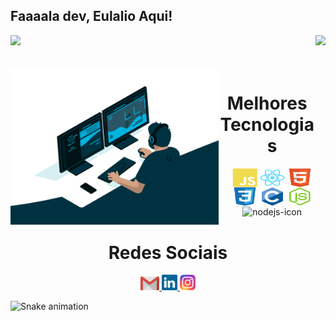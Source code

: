 ## Faaaala dev, Eulalio Aqui!

<div>
  
  <img  height="180em" src="https://github-readme-stats.vercel.app/api?username=Arthureulalio&show_icons=true&theme=great-gatsby&include_all_commits=true&count_private=true"/>
  <img align="right" height="135em" src="https://github-readme-stats.vercel.app/api/top-langs/?username=Arthureulalio&layout=compact&langs_count=16&theme=great-gatsby"/>
</div>
<br>

<div  align="center"> 
  <div style="display: inline_block"><br>
    <img align="left" height="250" alt="coding-time" src="code.gif">
    <h1 align="center">Melhores Tecnologias </h1>
    <img align="center" height="30" width="40" alt="js-icon"  src="https://raw.githubusercontent.com/devicons/devicon/master/icons/javascript/javascript-plain.svg">
    <img align="center" height="30" width="40" alt="react-icon" src="https://raw.githubusercontent.com/devicons/devicon/master/icons/react/react-original.svg">
    <img align="center" height="30" width="40" alt="html-icon" src="https://raw.githubusercontent.com/devicons/devicon/master/icons/html5/html5-original.svg">
    <img align="center" height="30" width="40" alt="css-icon" src="https://raw.githubusercontent.com/devicons/devicon/master/icons/css3/css3-original.svg">
    <img align="center" height="30" width="40" alt="c-icon" src="https://raw.githubusercontent.com/devicons/devicon/master/icons/c/c-original.svg">
    <img align="center" height="30" width="40" alt="nodejs-icon" src="https://raw.githubusercontent.com/devicons/devicon/master/icons/nodejs/nodejs-original.svg">
    <img align="center" height="30" width="40" alt="nodejs-icon" src="https://raw.githubusercontent.com/jmnote/z-icons/master/svg/cpp.svg">
   </div>
    
  
  <h1 align="center">Redes Sociais</h1>
    <a href = "mailto: arthur.araujo9@outlook.com">
      <img width="30" src="gmail.svg">
    </a>
    <a href = "https:/https://www.linkedin.com/in/arthur-eulalio-de-araujo-nascimento-595313225/">
      <img width="25" src="linkedin.svg">
    </a>
    </a>
    <a href = "https://www.instagram.com/arthur_eulalio/">
      <img width="25" src="instagram.png">
    </a>
</div>
  
![Snake animation](https://github.com/LuigiGF/Arthureulalio/blob/output/github-contribution-grid-snake.svg)
